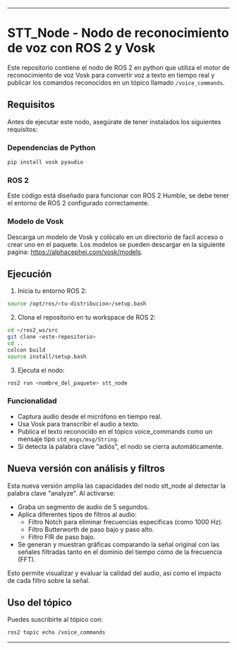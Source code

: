 ***

# STT_Node - Nodo de reconocimiento de voz con ROS 2 y Vosk 
Este repositorio contiene el nodo de ROS 2 en python que utiliza el motor de reconocimiento de voz Vosk para convertir voz a texto en tiempo real y publicar los comandos reconocidos en un tópico llamado `/voice_commands`.

## Requisitos
Antes de ejecutar este nodo, asegúrate de tener instalados los siguientes requisitos:

### Dependencias de Python
```bash
pip install vosk pyaudio
```
### ROS 2 
Este código está diseñado para funcionar con ROS 2 Humble, se debe tener el entorno de ROS 2 configurado correctamente.

### Modelo de Vosk
Descarga un modelo de Vosk y colócalo en un directorio de facil acceso o crear uno en el paquete. Los modelos se pueden descargar en la siguiente pagina: https://alphacephei.com/vosk/models.

## Ejecución

1. Inicia tu entorno ROS 2:

```bash
source /opt/ros/<tu-distribucion>/setup.bash
```

2. Clona el repositorio en tu workspace de ROS 2:
   
```bash
cd ~/ros2_ws/src
git clone <este-repositorio>
cd ..
colcon build
source install/setup.bash
```
3. Ejecuta el nodo:

```bash
ros2 run <nombre_del_paquete> stt_node
```
### Funcionalidad

* Captura audio desde el micrófono en tiempo real.
* Usa Vosk para transcribir el audio a texto.
* Publica el texto reconocido en el tópico voice_commands como un mensaje tipo `std_msgs/msg/String`.
* Si detecta la palabra clave "adiós", el nodo se cierra automáticamente.

## Nueva versión con análisis y filtros
Esta nueva versión amplía las capacidades del nodo stt_node al detectar la palabra clave "analyze". Al activarse:

* Graba un segmento de audio de 5 segundos.
* Aplica diferentes tipos de filtros al audio:
   * Filtro Notch para eliminar frecuencias específicas (como 1000 Hz).
   * Filtro Butterworth de paso bajo y paso alto.
   * Filtro FIR de paso bajo.
* Se generan y muestran gráficas comparando la señal original con las señales filtradas tanto en el dominio del tiempo como de la frecuencia (FFT).

Esto permite visualizar y evaluar la calidad del audio, así como el impacto de cada filtro sobre la señal.

## Uso del tópico
Puedes suscribirte al tópico con:
```bash
ros2 topic echo /voice_commands
```


***
